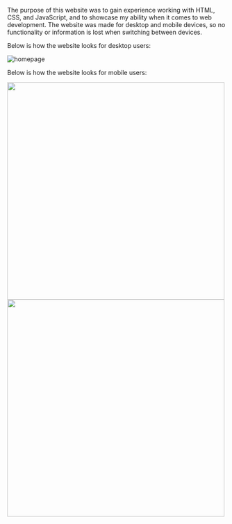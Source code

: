 The purpose of this website was to gain experience working with HTML, CSS, and JavaScript,
and to showcase my ability when it comes to web development. The website was made for
desktop and mobile devices, so no functionality or information is lost when switching
between devices.

Below is how the website looks for desktop users:

![homepage](https://user-images.githubusercontent.com/90235503/180713550-d788b0f3-dd4d-4f8e-b649-e226ee3fdeaa.jpg)


Below is how the website looks for mobile users:

<img src="https://user-images.githubusercontent.com/90235503/180714595-c6b0df30-8e16-402e-bc1f-433d774bc457.PNG" width="500"> <img src="https://user-images.githubusercontent.com/90235503/180715028-d1646459-27be-45e1-9048-fc014730bdb4.PNG" width="500">

